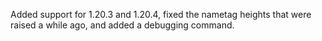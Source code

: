 Added support for 1.20.3 and 1.20.4, fixed the nametag heights that were raised a while ago, and added a debugging command.